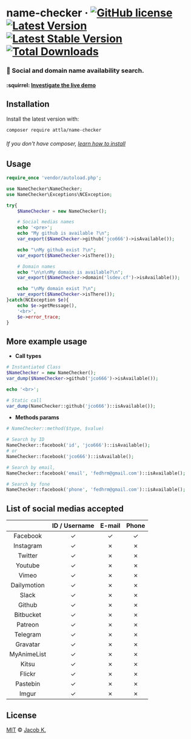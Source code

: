 # name-checker &middot; [![GitHub license](https://img.shields.io/badge/license-MIT-lightgrey.svg)](LICENSE) [![Latest Version](https://img.shields.io/github/release/jco666/name-checker.svg)](https://github.com/jco666/name-checker/releases) [![Latest Stable Version](https://img.shields.io/packagist/v/attla/name-checker)](https://packagist.org/packages/attla/name-checker) [![Total Downloads](https://img.shields.io/packagist/dt/attla/name-checker.svg)](https://packagist.org/packages/attla/name-checker)

### :ledger: Social and domain name availability search.

#### :squirrel: [Investigate the live demo](https://nchecker.000webhostapp.com/)

## Installation

Install the latest version with:

```bash
composer require attla/name-checker
```

###### If you don't have composer, [learn how to install](https://getcomposer.org/)

## Usage

```php
require_once 'vendor/autoload.php';

use NameChecker\NameChecker;
use NameChecker\Exceptions\NCException;

try{
	$NameChecker = new NameChecker();

	# Social medias names
	echo '<pre>';
	echo "My github is available ?\n";
	var_export($NameChecker->github('jco666')->isAvailable());

	echo "\nMy github exist ?\n";
	var_export($NameChecker->isThere());

	# Domain names
	echo "\n\n\nMy domain is available?\n";
	var_export($NameChecker->domain('lsdev.cf')->isAvailable());

	echo "\nMy domain exist ?\n";
	var_export($NameChecker->isThere());
}catch(NCException $e){
	echo $e->getMessage(),
	'<br>',
	$e->error_trace;
}
```
## More example usage
* **Call types**
```php
# Instantiated Class
$NameChecker = new NameChecker();
var_dump($NameChecker->github('jco666')->isAvailable());

echo '<br>';

# Static call
var_dump(NameChecker::github('jco666')::isAvailable());
```

* **Methods params**
```php
# NameChecker::method($type, $value)

# Search by ID
NameChecker::facebook('id', 'jco666')::isAvailable();
# or
NameChecker::facebook('jco666')::isAvailable();

# Search by email, 
NameChecker::facebook('email', 'fedhrm@gmail.com')::isAvailable();

# Search by fone
NameChecker::facebook('phone', 'fedhrm@gmail.com')::isAvailable();
```

## List of social medias accepted

|  | ID / Username | E-mail | Phone |
|:-:|:-:|:-:|:-:|
| Facebook | ✓ | ✓ | ✓ |
| Instagram | ✓ | ✗ | ✗ |
| Twitter | ✓ | ✗ | ✗ |
| Youtube | ✓ | ✗ | ✗ |
| Vimeo | ✓ | ✗ | ✗ |
| Dailymotion | ✓ | ✗ | ✗ |
| Slack | ✓ | ✗ | ✗ |
| Github | ✓ | ✗ | ✗ |
| Bitbucket | ✓ | ✗ | ✗ |
| Patreon | ✓ | ✗ | ✗ |
| Telegram | ✓ | ✗ | ✗ |
| Gravatar | ✓ | ✗ | ✗ |
| MyAnimeList | ✓ | ✗ | ✗ |
| Kitsu | ✓ | ✗ | ✗ |
| Flickr | ✓ | ✗ | ✗ |
| Pastebin | ✓ | ✗ | ✗ |
| Imgur | ✓ | ✗ | ✗ |


## License

[MIT](LICENSE) © [Jacob K.](http://lsdev.cf)
